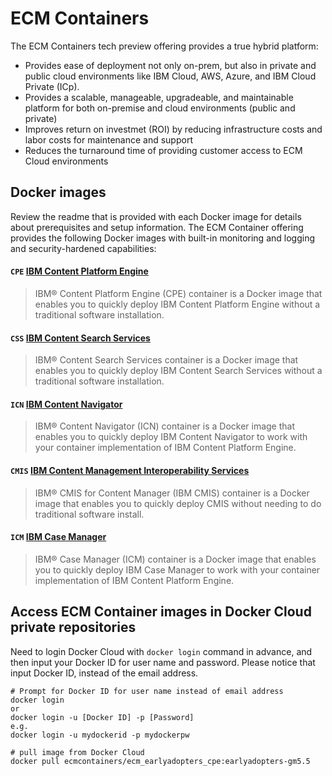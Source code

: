 # ECM Containers

The ECM Containers tech preview offering provides a true hybrid platform:
- Provides ease of deployment not only on-prem, but also in private and public cloud environments like IBM Cloud, AWS, Azure, and IBM Cloud Private (ICp).
- Provides a scalable, manageable, upgradeable, and maintainable platform for both on-premise and cloud environments (public and private)
- Improves return on investmet (ROI) by reducing infrastructure costs and labor costs for maintenance and support
- Reduces the turnaround time of providing customer access to ECM Cloud environments

## Docker images
Review the readme that is provided with each Docker image for details about prerequisites and setup information. 
The ECM Container offering provides the following Docker images with built-in monitoring and logging and security-hardened capabilities:

#### `CPE` [IBM Content Platform Engine](https://github.com/ibm-ecm/container-cpe)
> IBM® Content Platform Engine (CPE) container is a Docker image that enables you to quickly deploy IBM Content Platform Engine without a traditional software installation.
 
#### `CSS` [IBM Content Search Services](https://github.com/ibm-ecm/container-css)
> IBM® Content Search Services container is a Docker image that enables you to quickly deploy IBM Content Search Services without a traditional software installation.

#### `ICN` [IBM Content Navigator](https://github.com/ibm-ecm/container-icn)
> IBM® Content Navigator (ICN) container is a Docker image that enables you to quickly deploy IBM Content Navigator to work with your container implementation of IBM Content Platform Engine.

#### `CMIS` [IBM Content Management Interoperability Services](https://github.com/ibm-ecm/container-cmis)
> IBM® CMIS for Content Manager (IBM CMIS) container is a Docker image that enables you to quickly deploy CMIS without needing to do traditional software install. 

#### `ICM` [IBM Case Manager](https://github.com/ibm-ecm/container-icm)
> IBM® Case Manager (ICM) container is a Docker image that enables you to quickly deploy IBM Case Manager to work with your container implementation of IBM Content Platform Engine.


## Access ECM Container images in Docker Cloud private repositories
Need to login Docker Cloud with `docker login` command in advance, and then input your Docker ID for user name and password. Please notice that input Docker ID, instead of the email address.
```
# Prompt for Docker ID for user name instead of email address
docker login
or
docker login -u [Docker ID] -p [Password]
e.g.
docker login -u mydockerid -p mydockerpw

# pull image from Docker Cloud
docker pull ecmcontainers/ecm_earlyadopters_cpe:earlyadopters-gm5.5

